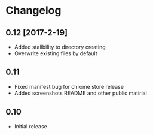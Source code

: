 # Changelog
## 0.12  [2017-2-19]
- Added stalibility to directory creating
- Overwrite existing files by default
## 0.11 
- Fixed manifest bug for chrome store release
- Added screenshots README and other public matirial

## 0.10
- Initial release